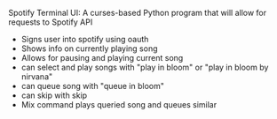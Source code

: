Spotify Terminal UI: A curses-based Python program that will allow for requests to Spotify API

- Signs user into spotify using oauth
- Shows info on currently playing song
- Allows for pausing and playing current song
- can select and play songs with "play in bloom" or "play in bloom by nirvana"
- can queue song with "queue in bloom"
- can skip with skip
- Mix command plays queried song and queues similar 
